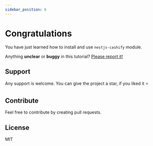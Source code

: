 ```yaml
---
sidebar_position: 6
---
```


# Congratulations

You have just learned how to install and use `nestjs-cashify` module.

Anything **unclear** or **buggy** in this tutorial? [Please report it!](https://github.com/vahidvdn/nestjs-cashify/issues)


## Support
Any support is welcome. You can give the project a star, if you liked it ⭐

## Contribute
Feel free to contribute by creating pull requests.

## License
MIT
